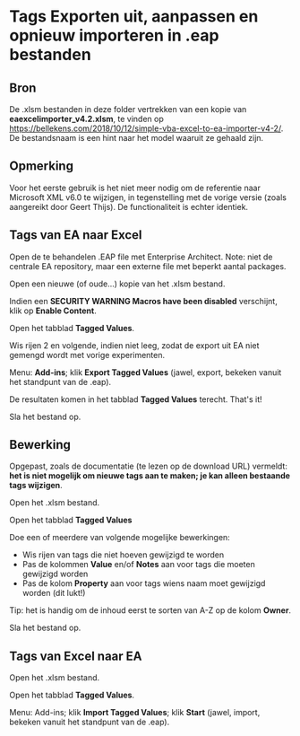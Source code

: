 # Tags Exporten uit, aanpassen en opnieuw importeren in .eap bestanden

## Bron

De .xlsm bestanden in deze folder vertrekken van een kopie van **eaexcelimporter_v4.2.xlsm**, te vinden op https://bellekens.com/2018/10/12/simple-vba-excel-to-ea-importer-v4-2/.
De bestandsnaam is een hint naar het model waaruit ze gehaald zijn.

## Opmerking
Voor het eerste gebruik is het niet meer nodig om de referentie naar Microsoft XML v6.0 te wijzigen, in tegenstelling met de vorige versie (zoals aangereikt door Geert Thijs).
De functionaliteit is echter identiek.

## Tags van EA naar Excel
Open de te behandelen .EAP file met Enterprise Architect. Note: niet de centrale EA repository, maar een externe file met beperkt aantal packages.

Open een nieuwe (of oude...) kopie van het .xlsm bestand.

Indien een **SECURITY WARNING Macros have been disabled** verschijnt, klik op **Enable Content**.

Open het tabblad **Tagged Values**.

Wis rijen 2 en volgende, indien niet leeg, zodat de export uit EA niet gemengd wordt met vorige experimenten.

Menu: **Add-ins**; klik **Export Tagged Values** (jawel, export, bekeken vanuit het standpunt van de .eap).

De resultaten komen in het tabblad **Tagged Values** terecht. That's it!

Sla het bestand op.

## Bewerking
Opgepast, zoals de documentatie (te lezen op de download URL) vermeldt:	**het is niet mogelijk om nieuwe tags aan te maken; je kan alleen bestaande tags wijzigen**.

Open het .xlsm bestand.

Open het tabblad **Tagged Values**

Doe een of meerdere van volgende mogelijke bewerkingen:
- Wis rijen van tags die niet hoeven gewijzigd te worden
- Pas de kolommen **Value** en/of **Notes** aan voor tags die moeten gewijzigd worden
- Pas de kolom **Property** aan voor tags wiens naam moet gewijzigd worden (dit lukt!)

Tip: het is handig om de inhoud eerst te sorten van A-Z op de kolom **Owner**.

Sla het bestand op.

## Tags van Excel naar EA

Open het .xlsm bestand.

Open het tabblad **Tagged Values**.

Menu: Add-ins; klik **Import Tagged Values**; klik **Start** (jawel, import, bekeken vanuit het standpunt van de .eap).
